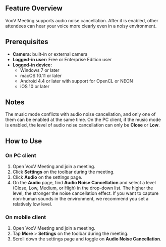 

## Feature Overview

VooV Meeting supports audio noise cancellation. After it is enabled, other attendees can hear your voice more clearly even in a noisy environment.

## Prerequisites
- **Camera:** built-in or external camera
- **Logged-in user:** Free or Enterprise Edition user
- **Logged-in device:**
  - Windows 7 or later
  - macOS 10.11 or later
  - Android 4.4 or later with support for OpenCL or NEON
  - iOS 10 or later

## Notes
The music mode conflicts with audio noise cancellation, and only one of them can be enabled at the same time. On the PC client, if the music mode is enabled, the level of audio noise cancellation can only be **Close** or **Low**.

## How to Use
### On PC client
1. Open VooV Meeting and join a meeting.
2. Click **Settings** on the toolbar during the meeting.
3. Click **Audio** on the settings page.
4. On the **Audio** page, find **Audio Noise Cancellation** and select a level (Close, Low, Medium, or High) in the drop-down list. The higher the level, the stronger the noise cancellation effect. If you want to capture non-human sounds in the environment, we recommend you set a relatively low level.

### On mobile client
1. Open VooV Meeting and join a meeting.
2. Tap **More** > **Settings** on the toolbar during the meeting.
3. Scroll down the settings page and toggle on **Audio Noise Cancellation**.
